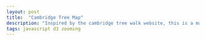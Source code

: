 ```yaml
---
layout: post
title:  "Cambridge Tree Map"
description: "Inspired by the cambridge tree walk website, this is a map of which tree species are most common on different blocks in Cambridge, MA."
tags: javascript d3 zooming
---
```

<link rel="stylesheet" href="/css/cambridge-tree-map.css">
<script src="/js/cambridge-tree-map.js"></script>
<script src="/js/lib/topojson.v1.min.js"></script>

<div id='cambridge-tree-map'></div>

<script>
    createMap('#cambridge-tree-map');
</script>
